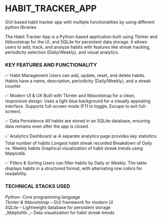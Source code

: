 # HABIT_TRACKER_APP
GUI-based habit tracker app with multiple functionalities by using different python libraries

The Habit Tracker App is a Python-based application built using Tkinter and ttkbootstrap for the UI, and SQLite for persistent data storage. It allows users to add, track, and analyze habits with features like streak tracking, periodicity selection (Daily/Weekly), and visual analytics.

### KEY FEATURES AND FUNCTIONALITY </br>

✅ Habit Management
  Users can add, update, reset, and delete habits.
  Habits have a name, description, periodicity (Daily/Weekly), and a streak counter.

✅ Modern UI & UX
  Built with Tkinter and ttkbootstrap for a clean, responsive design.
  Uses a light blue background for a visually appealing interface.
  Supports full-screen mode (F11 to toggle, Escape to exit full-screen).

✅ Data Persistence
  All habits are stored in an SQLite database, ensuring data remains even after the app is closed.

✅ Analytics Dashboard 📊
  A separate analytics page provides key statistics:
    Total number of habits
    Longest habit streak recorded
    Breakdown of Daily vs. Weekly habits
    Graphical visualization of habit streak trends using Matplotlib.

✅ Filters & Sorting
  Users can filter habits by Daily or Weekly.
  The table displays habits in a structured format, with alternating row colors for readability.


### TECHNICAL STACKS USED </br>

_Python_– Core programming language\
_Tkinter & ttkbootstrap_ – GUI framework for modern UI\
_SQLite_ – Lightweight database for persistent storage\
_Matplotlib _– Data visualization for habit streak trends
